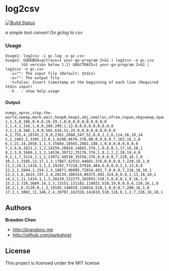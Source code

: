 log2csv
=======

[![Build Status](https://travis-ci.org/parkghost/log2csv.png)](https://travis-ci.org/parkghost/log2csv) 

*a simple tool convert Go gclog to csv*

### Usage

```
Usage1: log2csv -i gc.log -o gc.csv
Usage2: GODEBUG=gctrace=1 your-go-program 2>&1 | log2csv -o gc.csv
       (GO version below 1.2) GOGCTRACE=1 your-go-program 2>&1 | log2csv -o gc.csv
  -i="": The input file (Default: Stdin)
  -o="": The output file
  -t=false: Insert timestamp at the beginning of each line (Required Stdin input)
  -h   : show help usage
```

#### Output

```csv
numgc,nproc,stop-the-world,sweep,mark,wait,heap0,heap1,obj,nmalloc,nfree,nspan,nbgsweep,npausesweep,nhandoff,nhandoffcnt,nsteal,nstealcnt,nprocyield,nosyield,nsleep
1,1,5,0,186,0,0,0,18,19,1,0,0,0,0,0,0,0,0,0,0
2,1,4,1,316,1,0,0,208,209,1,12,0,0,0,0,0,0,0,0,0
3,1,1,0,360,1,0,0,565,616,51,33,0,0,0,0,0,0,0,0,0
4,2,755,4,10745,2,0,0,2361,2608,247,52,8,0,1,2,6,114,16,10,14
5,2,2463,2,3395,13,0,1,6298,6676,378,90,0,0,0,0,7,163,16,1,0
6,1,21,14,2858,1,1,3,15684,18565,2881,188,1,0,0,0,0,0,0,0,0
7,2,6,6,1621,2,1,2,14259,28924,14665,376,1,0,0,0,1,17,16,10,1
8,2,5,9,1668,1,1,2,14536,39712,25176,376,1,0,1,2,2,20,19,4,0
9,2,1,7,3114,1,1,2,13972,49530,35558,376,0,0,0,0,7,220,16,1,0
10,2,1,3185,12,17,1,3,17867,62532,44665,376,0,0,0,0,7,220,16,1,0
11,2,24,5,1418,1,1,3,19292,77210,57918,484,6,0,0,0,1,3,13,0,0
12,2,2,2844,1,154,1,3,18071,90905,72834,492,7,0,0,0,7,226,16,10,1
13,2,1,6,1614,197,2,4,20139,106514,86375,492,324,0,0,0,1,13,16,10,1
14,2,1,11,1424,1,1,3,20220,122275,102055,510,5,0,0,0,1,9,16,1,0
15,2,2,728,2689,14,1,3,13151,131182,118031,510,19,0,0,0,6,110,16,1,0
16,2,1,6,3139,0,1,3,19185,146019,126834,510,1,0,0,0,7,200,16,1,0
17,2,1,3002,11,146,2,4,20707,162326,141619,510,116,0,1,2,7,226,16,10,1
```

Authors
-------

**Brandon Chen**

+ http://brandonc.me
+ http://github.com/parkghost


License
---------------------

This project is licensed under the MIT license